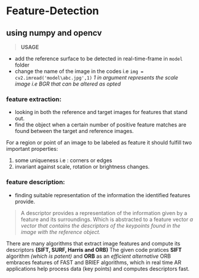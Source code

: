 # Feature-Detection
## using numpy and opencv

> **USAGE**

* add the reference surface to be detected in real-time-frame in `model` folder
* change the name of the image in the codes i.e `img = cv2.imread('model\abc.jpg',1)` *1 in argument represents the scale image i.e BGR that can be altered as opted*


### feature extraction:
* looking in both the reference and target images for features that stand out.
* find the object when a certain number of positive feature matches are found between the target and reference images. 

For a region or point of an image to be labeled as feature it should fulfill two important properties:
1.  some uniqueness i.e : corners or edges
2. invariant against scale, rotation or brightness changes.

 ### feature description:
* finding suitable representation of the information the identified features provide. 
> A descriptor provides a representation of the information given by a feature and its surroundings. Which is abstracted to a feature vector *a vector that contains the descriptors of the keypoints found in the image with the reference object.*

There are many algorithms that extract image features and compute its descriptors **(SIFT, SURF, Harris and ORB)**
The given code pratices **SIFT** algorithm *(which is patent)* and **ORB** as an *efficient alternative*
 ORB embraces features of FAST and BRIEF algorithms, which in real time AR applications help process data (key points) and computes descriptors fast.
